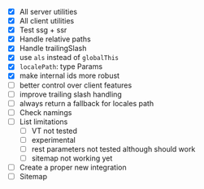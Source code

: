 - [x] All server utilities
- [x] All client utilities
- [x] Test ssg + ssr
- [x] Handle relative paths
- [x] Handle trailingSlash
- [x] use `als` instead of `globalThis`
- [x] `localePath`: type Params
- [x] make internal ids more robust
- [ ] better control over client features
- [ ] improve trailing slash handling
- [ ] always return a fallback for locales path
- [ ] Check namings
- [ ] List limitations
  - [ ] VT not tested
  - [ ] experimental
  - [ ] rest parameters not tested although should work
  - [ ] sitemap not working yet
- [ ] Create a proper new integration
- [ ] Sitemap